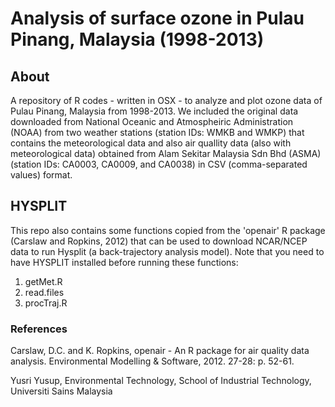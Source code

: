 # Analysis of surface ozone in Pulau Pinang, Malaysia (1998-2013)

## About
A repository of R codes - written in OSX - to analyze and plot ozone data of Pulau Pinang, Malaysia from 1998-2013. We included the original data downloaded from National Oceanic and Atmospheiric Administration (NOAA) from two weather stations (station IDs: WMKB and WMKP) that contains the meteorological data and also air quallity data (also with meteorological data) obtained from Alam Sekitar Malaysia Sdn Bhd (ASMA) (station IDs: CA0003, CA0009, and CA0038) in CSV (comma-separated values) format. 

## HYSPLIT
This repo also contains some functions copied from the 'openair' R package (Carslaw and Ropkins, 2012) that can be used to download NCAR/NCEP data to run Hysplit (a back-trajectory analysis model). Note that you need to have HYSPLIT installed before running these functions:

1. getMet.R
2. read.files 
3. procTraj.R  


### References
Carslaw, D.C. and K. Ropkins, openair - An R package for air quality data analysis. Environmental Modelling & Software, 2012. 27-28: p. 52-61.

Yusri Yusup, Environmental Technology, School of Industrial Technology, Universiti Sains Malaysia
